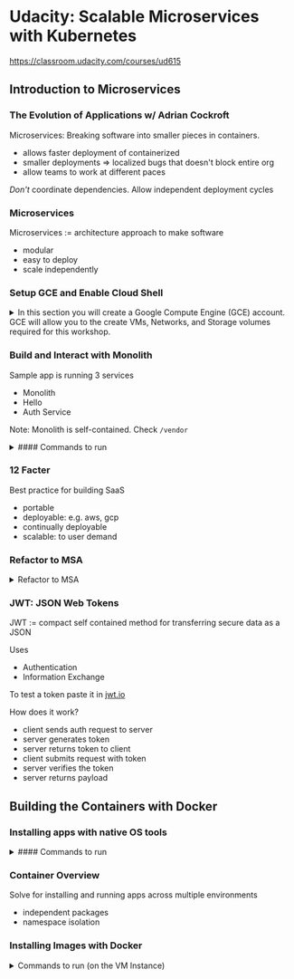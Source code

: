 # Udacity: Scalable Microservices with Kubernetes

https://classroom.udacity.com/courses/ud615

## Introduction to Microservices

### The Evolution of Applications w/ Adrian Cockroft

Microservices: Breaking software into smaller pieces in containers.
- allows faster deployment of containerized
- smaller deployments => localized bugs that doesn't block entire org
- allow teams to work at different paces

*Don't* coordinate dependencies. Allow independent deployment cycles

### Microservices

Microservices := architecture approach to make software
- modular
- easy to deploy
- scale independently

### Setup GCE and Enable Cloud Shell

<details>
<summary>In this section you will create a Google Compute Engine (GCE) account.
GCE will allow you to the create VMs, Networks, and Storage volumes required
for this workshop.</summary>

<p>

GCE also provides the [Cloud Shell](https://cloud.google.com/shell/docs)
computing environment that will be used complete the labs.

#### Create a GCE Account

A Google Cloud Platform account is required for this course. You can use an
existing GCP account or [sign up for a new
one](https://console.cloud.google.com/freetrial) with a valid Gmail account.

A credit card is required for Google Cloud Platform, but there is no
subscription cost, you pay only for resources you use.

#### Create a Project

A GCP project is required for this course. You can use an existing GCP project or [create a new one](https://support.google.com/cloud/answer/6251787).

Your project name maybe different from your project id.

#### Enable Compute Engine and Container Engine APIs

In order to create the cloud resources required by this workshop, you will need to enable the following APIs using the [Google API Console](https://developers.googleblog.com/2016/03/introducing-google-api-console.html):
*   **Compute Engine API**
*   **Container Engine API**

#### Enable and explore Cloud Shell

[Google Cloud Shell](https://cloud.google.com/shell/docs) provides you with
command-line access to computing resources hosted on Google Cloud Platform and
is available now in the Google Cloud Platform Console. Cloud Shell makes it
easy for you to **manage your Cloud Platform Console projects and resources
without having to install the Google Cloud SDK and other tools on your
system**. With Cloud Shell, the Cloud SDK gcloud command and other utilities
you need are always available when you need them.

##### Explore Google Cloud Shell

Visit the [Google Cloud Shell getting started
guide](https://cloud.google.com/shell/docs/quickstart) and work through the
exercises.

##### Configure Your Cloud Shell Environment

Create two Cloud Shell Sessions and run the following commands to avoid setting
the compute zone.

List available time zones:

    gcloud compute zones list

Set a time zone example:

    gcloud config set compute/zone europe-west1-d

#### Download Go:

**Note**: Cloud Shell comes with an installed Go, but it's not the most recent
version, so you should perform the steps below to install the latest Go and set
GOPATH.

    wget https://storage.googleapis.com/golang/go1.6.2.linux-amd64.tar.gz
    sudo rm -rf /usr/local/go
    sudo tar -C /usr/local -xzf go1.6.2.linux-amd64.tar.gz
    echo "export GOPATH=~/go" >> ~/.bashrc
    source ~/.bashrc

Get the code:

    mkdir -p $GOPATH/src/github.com/udacity
    cd $GOPATH/src/github.com/udacity
    git clone https://github.com/udacity/ud615

</p></details>


### Build and Interact with Monolith

Sample app is running 3 services
- Monolith
- Hello
- Auth Service

Note: Monolith is self-contained. Check `/vendor`

<details>
<summary>
#### Commands to run
</summary>
<p>

##### On shell 1 - build the app:

Make sure you are in the app directory and build the app:

    cd $GOPATH/src/github.com/udacity/ud615/app
    mkdir bin

    go build -o ./bin/monolith ./monolith

Optional - if you run into errors building your go binaries, you probably need to install the dependencies first by running:

    $ go get -u 

##### On shell 1 - run the monolith server:

    sudo ./bin/monolith -http :10080

##### On shell 2 - test the app:

    curl http://127.0.0.1:10080

    curl http://127.0.0.1:10080/secure

##### On shell 2 - authenticate (password is password):

    curl http://127.0.0.1:10080/login -u user

It prints out the token.

You can copy and paste the long token in to the next command manually, but
copying long, wrapped lines in cloud shell is broken. To work around this, you
can either copy the JWT token in pieces, or - more easily - by assigning the
token to a shell variable as follows

##### On shell 2 - login and assign the value of the JWT to a variable

    TOKEN=$(curl http://127.0.0.1:10080/login -u user | jq -r '.token')

Check that it worked:

    echo $TOKEN

##### On shell 2 - access the secure endpoint using the JWT:

    curl -H "Authorization: Bearer $TOKEN" http://127.0.0.1:10080/secure

##### On shell 2 - check out dependencies

    ls vendor 
    cat vendor/vendor.json

</p>
</details>

### 12 Facter

Best practice for building SaaS
- portable
- deployable: e.g. aws, gcp
- continually deployable
- scalable: to user demand

### Refactor to MSA

<details>
<summary>
Refactor to MSA
</summary>
<p>

Shell 1 - build and run the hello service

    go build -o ./bin/hello ./hello

    sudo ./bin/hello -http 0.0.0.0:10082

Shell 2 - build and run the auth service

    go build -o ./bin/auth ./auth

    sudo ./bin/auth -http :10090 -health :10091

Shell 3 - interact with the auth and hello microservices

    TOKEN=$(curl 127.0.0.1:10090/login -u user | jq -r '.token')

    curl -H "Authorization:  Bearer $TOKEN" http://127.0.0.1:10082/secure


</p></details>

### JWT: JSON Web Tokens

JWT := compact self contained method for transferring secure data as a JSON

Uses
- Authentication
- Information Exchange

To test a token paste it in [jwt.io](https://jwt.io)

How does it work?
- client sends auth request to server
- server generates token
- server returns token to client
- client submits request with token
- server verifies the token
- server returns payload


## Building the Containers with Docker

### Installing apps with native OS tools

<details>
<summary>
#### Commands to run
</summary>
<p>

Cloud shell - set compute/zone
- Google Cloud shell is an ephemeral instance and will reset if you don't use it for more than 30 minutes. That is why you might have to set some configuration values again

    gcloud compute zones list
    gcloud config set compute/zone <zone>

Cloud shell - launch a new VM instance

    gcloud compute instances create ubuntu \
    --image-project ubuntu-os-cloud \
    --image ubuntu-1604-xenial-v20160420c 

Cloud shell - log into the VM instance

    gcloud compute ssh ubuntu

VM instance - update packages and install nginx

    sudo apt-get update
    sudo apt-get install nginx
    nginx -v

VM instance - start nginx

    sudo systemctl start nginx

Check that it's running

    sudo systemctl status nginx

    curl http://127.0.0.1

</p></details>

### Container Overview

Solve for installing and running apps across multiple environments
- independent packages
- namespace isolation

### Installing Images with Docker

<details>
<summary>
Commands to run (on the VM Instance)
</summary>
<p>
```
sudo apt-get install docker.io

  # Check Docker images

sudo docker images

  # Pull nginx image

sudo docker pull nginx:1.10.0
sudo docker images

  # Verify the versions match

sudo dpkg -l | grep nginx

  # If your version of nginx from native package and Docker are different,
  # you need to update the VM instance:

sudo apt-get update
sudo apt-get install nginx
```
</p>

</details>

### Running Images with Docker

<details>
<summary>
We can run multiple versions and instances of the same app in a container
</summary>
<p>
```
  # Run the first instance

sudo docker run -d nginx:1.10.0

  # Check if it's up

sudo docker ps

  # Run a different version of nginx

sudo docker run -d nginx:1.9.3

  # Run another version of nginx

sudo docker run -d nginx:1.10.0

  # Check how many instances are running

sudo docker ps
sudo ps aux | grep nginx
```

What's with the container names?

If you don't specify a name, Docker gives a container a random name, such as
"stoic_williams," "sharp_bartik," "awesome_murdock," or "evil_hawking."
(Stephen Hawking got no love on this one.)

These are generated from a list of adjectives and names of famous scientists
and hackers. The combination of the names and adjectives is random, except for
one case. Want to see what the exception is? Check it out in the [Docker source
code!](https://github.com/moby/moby/blob/master/pkg/namesgenerator/names-generator.go)

</p></details>

### Talking to Docker instances

<details>
<summary>
Inspect running docker instances and manage them
</summary>
<p>
List all running container processes

    sudo docker ps

For use in shell scripts you might want to just get a list of container IDs (-a
stands for all instances, not just running, and -q is for "quiet" - show just
the numeric ID):

    sudo docker ps -aq

Inspect the container

You can use either CONTAINER ID or NAMES field, for example for a `sudo docker
ps` output like this:

    CONTAINER ID        IMAGE               COMMAND                  CREATED             STATUS              PORTS               NAMES
    f86cf066c304        nginx:1.10.0        "nginx -g 'daemon off"   8 minutes ago       Up 8 minutes        80/tcp, 443/tcp     sharp_bartik

You can use either of the following commands:

    sudo docker inspect f86cf066c304
    # or
    sudo docker inspect sharp_bartik

Connect to the nginx using the internal IP

Get the internal IP address either copying from the full inspect file or by
assigning it to a shell variable:

    CN="sharp_bartik"
    CIP=$(sudo docker inspect --format '{{ .NetworkSettings.IPAddress }}' $CN)
    curl  http://$CIP

You can also get all instance IDs and their corresponding IP addresses by doing this:

    sudo docker inspect -f '{{.Name}} - {{.NetworkSettings.IPAddress }}' $(sudo docker ps -aq)

Stop an instance

    sudo docker stop <cid>
    # or
    sudo docker stop $(sudo docker ps -aq)

Verify no more instances running

    sudo docker ps

Remove the docker containers from the system

    sudo docker rm <cid>
    # or
    sudo docker rm $(sudo docker ps -aq)

</p>
</details>
### Creating your own images overview

Inspect `cat app/hello/Dockerfile` for a sample

`FROM alpine:3.1` to specify base image
- alpine is minimal and is used for official docker images

`MAINTAINER`

`ADD hello /usr/bin/hello` to add hello app to given path

`ENTRYPOINT ["hello"]` to specify which binary to run

### Create An Image

<details>
<summary>
Containerize the monolith app
</summary>
<p>
Install Go

    wget https://storage.googleapis.com/golang/go1.6.2.linux-amd64.tar.gz
    rm -rf /usr/local/bin/go
    sudo tar -C /usr/local -xzf go1.6.2.linux-amd64.tar.gz
    export PATH=$PATH:/usr/local/go/bin
    export GOPATH=~/go

Get the app code

    mkdir -p $GOPATH/src/github.com/udacity
    cd $GOPATH/src/github.com/udacity
    git clone https://github.com/udacity/ud615.git

Build a static binary of the monolith app

    cd ud615/app/monolith
    go get -u
    go build --tags netgo --ldflags '-extldflags "-lm -lstdc++ -static"'

Why did you have to build the binary with such an ugly command line?

You have to explicitly make the binary static. This is really important in the
Docker community right now because alpine has a different implementation of
libc. So your go binary wouldn't have had the lib it needed if it wasn't
static. You created a static binary so that your application could be
self-contained.

Create a container for the app

    cat Dockerfile

Build the app container

    sudo docker build -t monolith:1.0.0 .

List the monolith image

    sudo docker images monolith:1.0.0

Run the monolith container and get it's IP

    sudo docker run -d monolith:1.0.0
    sudo docker inspect <container name or cid>

or

    CID=$(sudo docker run -d monolith:1.0.0)
    CIP=$(sudo docker inspect --format '{{ .NetworkSettings.IPAddress }}' ${CID})

Test the container

    curl <the container IP>

or

    curl $CIP

Important note on security

If you are tired of typing "sudo" in front of all Docker commands, and confused
why a lot of examples don't have that, please read the following article about
implications on security [Why we don't let non-root users run Docker in CentOS,
Fedora, or
RHEL](http://www.projectatomic.io/blog/2015/08/why-we-dont-let-non-root-users-run-docker-in-centos-fedora-or-rhel/)

:caution: Do the same for `hello` and `auth` apps

</p></details>

### Public vs Private Registries

Registries:
- https://hub.docker.com/
- https://quay.io/
- https://cloud.google.com/container-registry/docs/

### Push Images

<details>
<summary>
</summary>
<p>
See all images

    sudo docker images

Docker tag command help

    docker tag -h

Add your own tag

    sudo docker tag monolith:1.0.0 <your username>/monolith:1.0.0

For example (you can rename too!)

    sudo docker tag monolith:1.0.0 udacity/example-monolith:1.0.0

Create account on Dockerhub

To be able to push images to Dockerhub you need to create an account there -
https://hub.docker.com/register/ Login and use the docker push command

    sudo docker login
    sudo docker push udacity/example-monolith:1.0.0

Repeat for all images you created - monolith, auth and hello!

</p>
</details>

## Kubernetes

### Deep Dive into Architecture
### How I first learned about K8s
### What is Kubenetes
### Setting up Kubernetes for this course
### Kubernetes Intro Demo
### Pods Intro
### Creating Pods
### Interacting with Pods
### MHC Overview
### Quiz: MHC
### App Config and Security Overview
### Creating Secrets
### Accessing a Secure HTTPS Endpoint
### Services Overview
### Creating a Service
### Adding Labels to Pods
### Lesson 3 Outro

## Deploying Microservices

## Resources

#### People

- Kelsey Hightower [@kelseyhightower](https://twitter.com/kelseyhightower)
- Carter Morgan [@\_askcarter](https://twitter.com/_askcarter)
- Adrian Cockcroft [@adrianco](https://twitter.com/adrianco)
- Gundega Dekena [@pytonc](https://twitter.com/pytonc)

#### Books

- [Kubernetes: Up and Running, Kelsey Hightower](http://shop.oreilly.com/product/0636920043874.do) The definitive book on Kubernetes. This has been a great resource while making this course.
- [Building Microservices: Defining Fine-Grained Systems](http://shop.oreilly.com/product/0636920033158.do) This is the book Kelsey reads before giving talks about microservices. Its that good.

#### Articles

- Martin Fowler on the [Pros](http://martinfowler.com/articles/microservices.html) and [Cons of Microservices](http://martinfowler.com/articles/microservice-trade-offs.html)
- [12-Fractured Apps](https://medium.com/@kelseyhightower/12-fractured-apps-1080c73d481c) - One of Carters favorites articles where Kelsey breaks down problems with many modern apps and how 12-factor app methodology solves those technical woes.
- Tim OReilly, ["Open Data: Small Pieces Loosely Joined"](http://radar.oreilly.com/2006/09/open-data-small-pieces-loosely.html) For the history nerds: Quite possibly the first article about Microservices Architecture (before it even had a name).

#### Videos

- Adrian Cockroft ["The Evolution of Microservices"](http://www.ustream.tv/recorded/86151804)
- Adrian Cockroft ["The State of the Art in Microservices"](https://www.youtube.com/watch?v=pwpxq9-uw_0) (docker specific)
- Martin Fowler ["Microservices"](https://www.youtube.com/watch?v=wgdBVIX9ifA) at goto
- Craig McLuckie ["The Next Chapter in Native Cloud Computing"](https://www.youtube.com/watch?v=mPhjFYXoAD0) on cloud-native computing as being: container-packaged, dynamically-scheduled, and microservices-oriented

#### Tools

The Go Programming Language
- Our app is written in Go. If youre not already using Go, you owe it to yourself to try it out.
- [https://golang.org/](https://golang.org/)

Google Cloud Shell
- A free temp VM preloaded with the tools need to manage our clusters.
- [https://cloud.google.com/shell/docs/](https://cloud.google.com/shell/docs/)

Docker
- We use Docker to package, distribute, and run our application.
- [https://www.docker.com/](https://www.docker.com/)

Kubernetes
- Once we have an application, we use Kubernetes to handle the heavy lifting of managing, deploying, and scaling our application.
- [http://kubernetes.io/](http://kubernetes.io/)

Google Container Engine (GKE)
- GKE is a hosted Kubernetes service
- [https://cloud.google.com/container-engine/](https://cloud.google.com/container-engine/)

